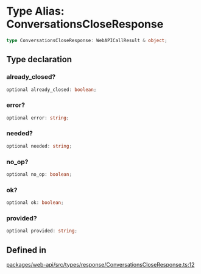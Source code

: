 # Type Alias: ConversationsCloseResponse

```ts
type ConversationsCloseResponse: WebAPICallResult & object;
```

## Type declaration

### already\_closed?

```ts
optional already_closed: boolean;
```

### error?

```ts
optional error: string;
```

### needed?

```ts
optional needed: string;
```

### no\_op?

```ts
optional no_op: boolean;
```

### ok?

```ts
optional ok: boolean;
```

### provided?

```ts
optional provided: string;
```

## Defined in

[packages/web-api/src/types/response/ConversationsCloseResponse.ts:12](https://github.com/slackapi/node-slack-sdk/blob/main/packages/web-api/src/types/response/ConversationsCloseResponse.ts#L12)
